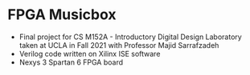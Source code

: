 # FPGA Musicbox

- Final project for CS M152A - Introductory Digital Design Laboratory taken at UCLA in Fall 2021 with Professor Majid Sarrafzadeh
- Verilog code written on Xilinx ISE software
- Nexys 3 Spartan 6 FPGA board 
